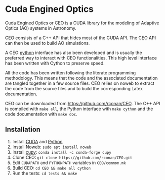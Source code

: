 Cuda Engined Optics
===================

Cuda Engined Optics or CEO is a CUDA library for the modeling of Adaptive Optics (AO) systems in Astronomy. 

CEO consists of a C++ API that hides most of the CUDA API. The CEO API can then be used to build AO simulations.

A CEO [python](http://rconan.github.io/CEO/) interface has also been developed and is usually the preferred way to interact with CEO functionalities. This high level interface has been written with Cython to preserve speed.

All the code has been written following the literate programming methodology. This means that the code and the associated documentation are tangled together in a few source files. CEO relies on noweb to extract the code from the source files and to build the corresponding Latex documentation.

CEO can be downloaded from <https://github.com/rconan/CEO>.
The C++ API is compiled with `make all`, the Python interface with `make cython` and the code documentation with `make doc`.

## Installation

 1. Install [CUDA](https://developer.nvidia.com/cuda-10.2-download-archive) and [Python](https://www.anaconda.com/products/individual#Downloads)
 2. Install [Noweb](https://www.cs.tufts.edu/~nr/noweb/): `sudo apt install noweb`
 3. Install [cupy](https://cupy.dev/): `conda install -c conda-forge cupy`
 3. Clone CEO: `git clone https://github.com/rconan/CEO.git`
 4. Edit `CUDAPATH` and `PYTHONPATH` variables in `CEO/common.mk`
 5. Build CEO: `cd CEO && make all cython`
 6. Run the tests: `cd tests && make`
